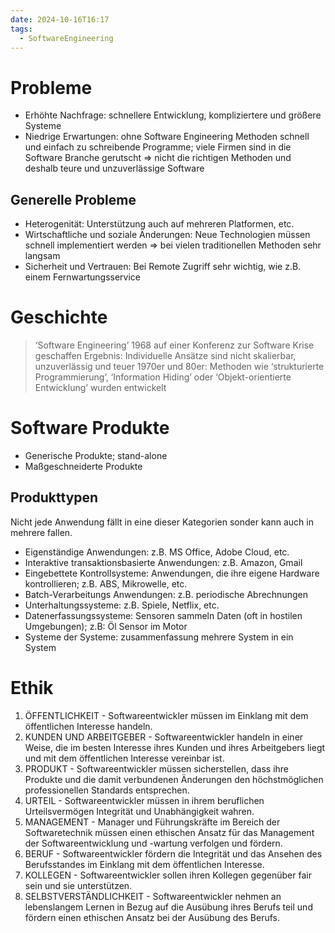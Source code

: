 ```yaml
---
date: 2024-10-16T16:17
tags:
  - SoftwareEngineering
---
```

# Probleme
- Erhöhte Nachfrage: schnellere Entwicklung, kompliziertere und größere Systeme
- Niedrige Erwartungen: ohne Software Engineering Methoden schnell und einfach zu schreibende Programme; viele Firmen sind in die Software Branche gerutscht => nicht die richtigen Methoden und deshalb teure und unzuverlässige Software

## Generelle Probleme
- Heterogenität: Unterstützung auch auf mehreren Platformen, etc.
- Wirtschaftliche und soziale Änderungen: Neue Technologien müssen schnell implementiert werden => bei vielen traditionellen Methoden sehr langsam
- Sicherheit und Vertrauen: Bei Remote Zugriff sehr wichtig, wie z.B. einem Fernwartungsservice

# Geschichte
> ‘Software Engineering’ 1968 auf einer Konferenz zur Software Krise geschaffen
> Ergebnis: Individuelle Ansätze sind nicht skalierbar, unzuverlässig und teuer
> 1970er und 80er: Methoden wie ‘strukturierte Programmierung’, ‘Information Hiding’ oder ‘Objekt-orientierte Entwicklung’ wurden entwickelt

# Software Produkte
- Generische Produkte; stand-alone
- Maßgeschneiderte Produkte

## Produkttypen
Nicht jede Anwendung fällt in eine dieser Kategorien sonder kann auch in mehrere fallen.

- Eigenständige Anwendungen: z.B. MS Office, Adobe Cloud, etc.
- Interaktive transaktionsbasierte Anwendungen: z.B. Amazon, Gmail
- Eingebettete Kontrollsysteme: Anwendungen, die ihre eigene Hardware kontrollieren; z.B. ABS, Mikrowelle, etc.
- Batch-Verarbeitungs Anwendungen: z.B. periodische Abrechnungen
- Unterhaltungssysteme: z.B. Spiele, Netflix, etc.
- Datenerfassungssysteme: Sensoren sammeln Daten (oft in hostilen Umgebungen); z.B: Öl Sensor im Motor
- Systeme der Systeme: zusammenfassung mehrere System in ein System

# Ethik
1. ÖFFENTLICHKEIT - Softwareentwickler müssen im Einklang mit dem öffentlichen Interesse handeln.
2. KUNDEN UND ARBEITGEBER - Softwareentwickler handeln in einer Weise, die im besten Interesse ihres Kunden und ihres Arbeitgebers liegt und mit dem öffentlichen Interesse vereinbar ist.
3. PRODUKT - Softwareentwickler müssen sicherstellen, dass ihre Produkte und die damit verbundenen Änderungen den höchstmöglichen professionellen Standards entsprechen.
4. URTEIL - Softwareentwickler müssen in ihrem beruflichen Urteilsvermögen Integrität und Unabhängigkeit wahren.
5. MANAGEMENT - Manager und Führungskräfte im Bereich der Softwaretechnik müssen einen ethischen Ansatz für das Management der Softwareentwicklung und -wartung verfolgen und fördern.
6. BERUF - Softwareentwickler fördern die Integrität und das Ansehen des Berufsstandes im Einklang mit dem öffentlichen Interesse.
7. KOLLEGEN - Softwareentwickler sollen ihren Kollegen gegenüber fair sein und sie unterstützen.
8. SELBSTVERSTÄNDLICHKEIT - Softwareentwickler nehmen an lebenslangem Lernen in Bezug auf die Ausübung ihres Berufs teil und fördern einen ethischen Ansatz bei der Ausübung des Berufs.